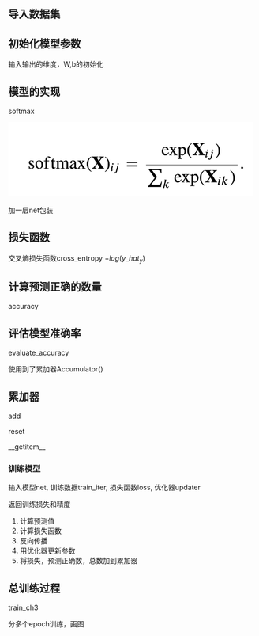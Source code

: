 ## 导入数据集

## 初始化模型参数

输入输出的维度，W,b的初始化

## 模型的实现

softmax

![download](https://raw.githubusercontent.com/mowang111/image-hosting/master/typora_images/download.png)

加一层net包装

## 损失函数

交叉熵损失函数cross_entropy     $-log(y\_hat_y)$

## 计算预测正确的数量

accuracy

## 评估模型准确率

evaluate_accuracy

使用到了累加器Accumulator()

## 累加器

add

reset

\_\_getitem\_\_

### 训练模型

输入模型net, 训练数据train_iter, 损失函数loss, 优化器updater

返回训练损失和精度

1. 计算预测值
2. 计算损失函数
3. 反向传播
4. 用优化器更新参数
5. 将损失，预测正确数，总数加到累加器

## 总训练过程

train_ch3

分多个epoch训练，画图